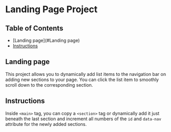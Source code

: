 #  Landing Page Project

## Table of Contents

* [Landing page](#Landing page)
* [Instructions](#instructions)

## Landing page

This project allows you to dynamically add list items to the navigation bar 
on adding new sections to your page. You can click the list item to smoothly 
scroll down to the corresponding section.

## Instructions

Inside `<main>` tag, you can copy a `<section>` tag or dynamically
add it just beneath the last section and increment all numbers of the `id` 
and `data-nav` attribute for the newly added sections.